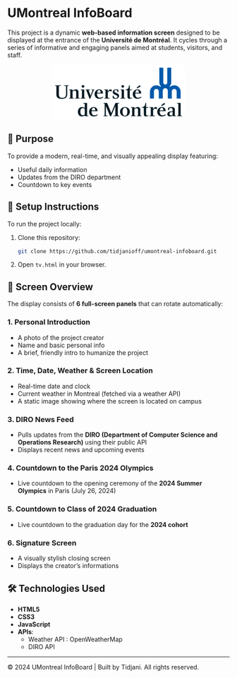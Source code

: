 # UMontreal InfoBoard

This project is a dynamic **web-based information screen** designed to be displayed at the entrance of the **Université de Montréal**. It cycles through a series of informative and engaging panels aimed at students, visitors, and staff.

<p align="center">
  <img src="diro/udemlogo2.png">
</p>

## 🎯 Purpose

To provide a modern, real-time, and visually appealing display featuring:

- Useful daily information  
- Updates from the DIRO department  
- Countdown to key events  

## 🚀 Setup Instructions

To run the project locally:

1. Clone this repository:
   ```bash
   git clone https://github.com/tidjanioff/umontreal-infoboard.git 
    ```

2. Open `tv.html` in your browser.  

## 🧩 Screen Overview

The display consists of **6 full-screen panels** that can rotate automatically:

### 1. Personal Introduction

- A photo of the project creator  
- Name and basic personal info  
- A brief, friendly intro to humanize the project  

### 2. Time, Date, Weather & Screen Location

- Real-time date and clock  
- Current weather in Montreal (fetched via a weather API)  
- A static image showing where the screen is located on campus

### 3. DIRO News Feed

- Pulls updates from the **DIRO (Department of Computer Science and Operations Research)** using their public API  
- Displays recent news and upcoming events  

### 4. Countdown to the Paris 2024 Olympics

- Live countdown to the opening ceremony of the **2024 Summer Olympics** in Paris (July 26, 2024)  

### 5. Countdown to Class of 2024 Graduation

- Live countdown to the graduation day for the **2024 cohort**   

### 6. Signature Screen

- A visually stylish closing screen  
- Displays the creator’s informations 

## 🛠️ Technologies Used

- **HTML5**  
- **CSS3** 
- **JavaScript** 
- **APIs**:  
  - Weather API : OpenWeatherMap
  - DIRO API  


---

© 2024 UMontreal InfoBoard | Built by Tidjani. All rights reserved.
